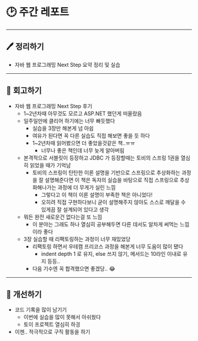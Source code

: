 # 🕑 주간 레포트

---

## 🖊 정리하기

- 자바 웹  프로그래밍 Next Step 요약 정리 및 실습

---

## 💭 회고하기

- 자바 웹 프로그래밍 Next Step 후기
    - 1~2년차때 아무것도 모르고 ASP.NET 했던게 떠올랐음
    - 일주일만에 클리어 하기에는 너무 빠듯했다
        - 실습을 3장만 해본게 넘 아쉽
        - 여유가 된다면 꼭 다른 실습도 직접 해보면 좋을 듯 하다
        - 1~2년차때 읽어봤으면 더 좋았을것같은 책..ㅠㅠ
            - 너무나 좋은 책인데 너무 늦게 알아버림
    - 본격적으로 서블릿이 등장하고 JDBC 가 등장할때는 토비의 스프링 1권을 열심히 읽었을 때가 기억남
        - 토비의 스프링이 탄탄한 이론 설명을 기반으로 스프링으로 추상화하는 과정을 잘 설명해준다면 이 책은 독자의 실습을 바탕으로 직접 스프링으로 추상화해나가는 과정에 더 무게가 실린 느낌
            - 그렇다고 이 책이 이론 설명이 부족한 책은 아니었다!
            - 오히려 직접 구현하다보니 굳이 설명해주지 않아도 스스로 깨달을 수 있게끔 잘 설계되어 있다고 생각
    - 뭐든 완전 새로운건 없다는걸 또 느낌
        - 이 분야는 그래도 하나 열심히 공부해두면 다른 데서도 알차게 써먹는 느낌이라 좋다
    - 3장 실습할 때 리팩토링하는 과정이 너무 재밌었당
        - 리팩토링 하면서 우테캠 프리코스 과정을 해본게 너무 도움이 많이 됐다
            - indent depth 1 로 유지, else 쓰지 않기, 메서드는 10라인 이내로 유지 등등..
        - 다음 기수엔 꼭 합격했으면 좋겠당.. 😂

---

## 🥊 개선하기

- 코드 기록을 많이 남기기
    - 이번에 실습을 많이 못해서 아쉬웠다
    - 토이 프로젝트 열심히 하긩
- 이젠.. 적극적으로 구직 활동을 하기